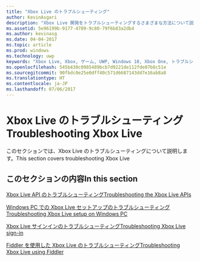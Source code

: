 ```yaml
---
title: "Xbox Live のトラブルシューティング"
author: KevinAsgari
description: "Xbox Live 開発をトラブルシューティングするさまざまな方法について説明します。"
ms.assetid: 5e96199b-9177-4789-9c80-79f6b83a2db4
ms.author: kevinasg
ms.date: 04-04-2017
ms.topic: article
ms.prod: windows
ms.technology: uwp
keywords: "Xbox Live, Xbox, ゲーム, UWP, Windows 10, Xbox One, トラブルシューティング"
ms.openlocfilehash: 545b430c0985489bcb7d9221de112fde07b8c51e
ms.sourcegitcommit: 90fbdc0e25e0dff40c571d6687143dd7e16ab8a8
ms.translationtype: HT
ms.contentlocale: ja-JP
ms.lasthandoff: 07/06/2017
---
```

# <a name="troubleshooting-xbox-live"></a><span data-ttu-id="f7509-104">Xbox Live のトラブルシューティング</span><span class="sxs-lookup"><span data-stu-id="f7509-104">Troubleshooting Xbox Live</span></span>

<span data-ttu-id="f7509-105">このセクションでは、Xbox Live のトラブルシューティングについて説明します。</span><span class="sxs-lookup"><span data-stu-id="f7509-105">This section covers troubleshooting Xbox Live</span></span>

## <a name="in-this-section"></a><span data-ttu-id="f7509-106">このセクションの内容</span><span class="sxs-lookup"><span data-stu-id="f7509-106">In this section</span></span>

[<span data-ttu-id="f7509-107">Xbox Live API のトラブルシューティング</span><span class="sxs-lookup"><span data-stu-id="f7509-107">Troubleshooting the Xbox Live APIs</span></span>](troubleshooting-the-xbox-live-services-api.md)

[<span data-ttu-id="f7509-108">Windows PC での Xbox Live セットアップのトラブルシューティング</span><span class="sxs-lookup"><span data-stu-id="f7509-108">Troubleshooting Xbox Live setup on Windows PC</span></span>](troubleshooting-pc-setup.md)

[<span data-ttu-id="f7509-109">Xbox Live サインインのトラブルシューティング</span><span class="sxs-lookup"><span data-stu-id="f7509-109">Troubleshooting Xbox Live sign-in</span></span>](troubleshooting-sign-in.md)

[<span data-ttu-id="f7509-110">Fiddler を使用した Xbox Live のトラブルシューティング</span><span class="sxs-lookup"><span data-stu-id="f7509-110">Troubleshooting Xbox Live using Fiddler</span></span>](how-to-set-up-fiddler-for-debugging.md)
